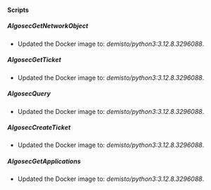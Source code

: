 
#### Scripts

##### AlgosecGetNetworkObject

- Updated the Docker image to: *demisto/python3:3.12.8.3296088*.

##### AlgosecGetTicket

- Updated the Docker image to: *demisto/python3:3.12.8.3296088*.

##### AlgosecQuery

- Updated the Docker image to: *demisto/python3:3.12.8.3296088*.

##### AlgosecCreateTicket

- Updated the Docker image to: *demisto/python3:3.12.8.3296088*.

##### AlgosecGetApplications

- Updated the Docker image to: *demisto/python3:3.12.8.3296088*.


